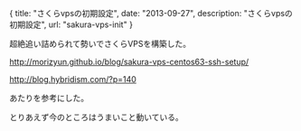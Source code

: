 {
  title: "さくらvpsの初期設定",
  date: "2013-09-27",
  description: "さくらvpsの初期設定",
  url: "sakura-vps-init"
}

超絶追い詰められて勢いでさくらVPSを構築した。

http://morizyun.github.io/blog/sakura-vps-centos63-ssh-setup/

http://blog.hybridism.com/?p=140

あたりを参考にした。

とりあえず今のところはうまいこと動いている。
